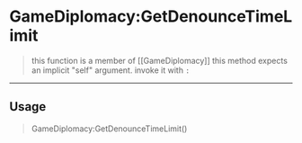 # GameDiplomacy:GetDenounceTimeLimit
> this function is a member of [[GameDiplomacy]]
> this method expects an implicit "self" argument. invoke it with `:`
-----
## Usage
> GameDiplomacy:GetDenounceTimeLimit()
